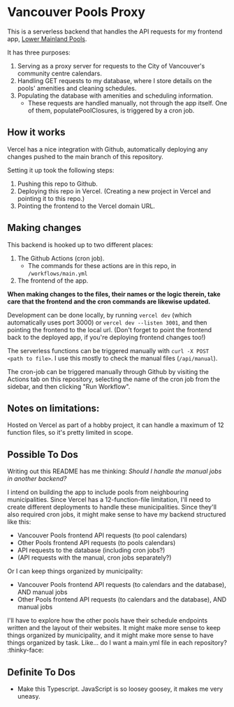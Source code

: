 # Vancouver Pools Proxy

This is a serverless backend that handles the API requests for my frontend app, [Lower Mainland Pools](!https://shmootidy.github.io/lower-mainland-pools).

It has three purposes:

1. Serving as a proxy server for requests to the City of Vancouver's community centre calendars.
2. Handling GET requests to my database, where I store details on the pools' amenities and cleaning schedules.
3. Populating the database with amenities and scheduling information.
    * These requests are handled manually, not through the app itself. One of them, populatePoolClosures, is triggered by a cron job.

## How it works

Vercel has a nice integration with Github, automatically deploying any changes pushed to the main branch of this repository.

Setting it up took the following steps:

1. Pushing this repo to Github.
2. Deploying this repo in Vercel. (Creating a new project in Vercel and pointing it to this repo.)
3. Pointing the frontend to the Vercel domain URL.

## Making changes

This backend is hooked up to two different places:
1. The Github Actions (cron job).
    * The commands for these actions are in this repo, in `/workflows/main.yml`
2. The frontend of the app.

**When making changes to the files, their names or the logic therein, take care that the frontend and the cron commands are likewise updated.**

Development can be done locally, by running `vercel dev` (which automatically uses port 3000) or `vercel dev --listen 3001`, and then pointing the frontend to the local url. (Don't forget to point the frontend back to the deployed app, if you're deploying frontend changes too!)

The serverless functions can be triggered manually with `curl -X POST <path to file>`. I use this mostly to check the manual files (`/api/manual`).

The cron-job can be triggered manually through Github by visiting the Actions tab on this repository, selecting the name of the cron job from the sidebar, and then clicking "Run Workflow".

## Notes on limitations:

Hosted on Vercel as part of a hobby project, it can handle a maximum of 12 function files, so it's pretty limited in scope.

## Possible To Dos

Writing out this README has me thinking: *Should I handle the manual jobs in another backend?*

I intend on building the app to include pools from neighbouring municipalities. Since Vercel has a 12-function-file limitation, I'll need to create different deployments to handle these municipalities. Since they'll also required cron jobs, it might make sense to have my backend structured like this:

  - Vancouver Pools frontend API requests (to pool calendars)
  - Other Pools frontend API requests (to pools calendars)
  - API requests to the database (including cron jobs?)
  - (API requests with the manual, cron jobs separately?)

Or I can keep things organized by municipality:
  - Vancouver Pools frontend API requests (to calendars and the database), AND manual jobs
  - Other Pools frontend API requests (to calendars and the database), AND manual jobs

I'll have to explore how the other pools have their schedule endpoints written and the layout of their websites. It might make more sense to keep things organized by municipality, and it might make more sense to have things organized by task. Like... do I want a main.yml file in each repository? :thinky-face:

## Definite To Dos

- Make this Typescript. JavaScript is so loosey goosey, it makes me very uneasy.
